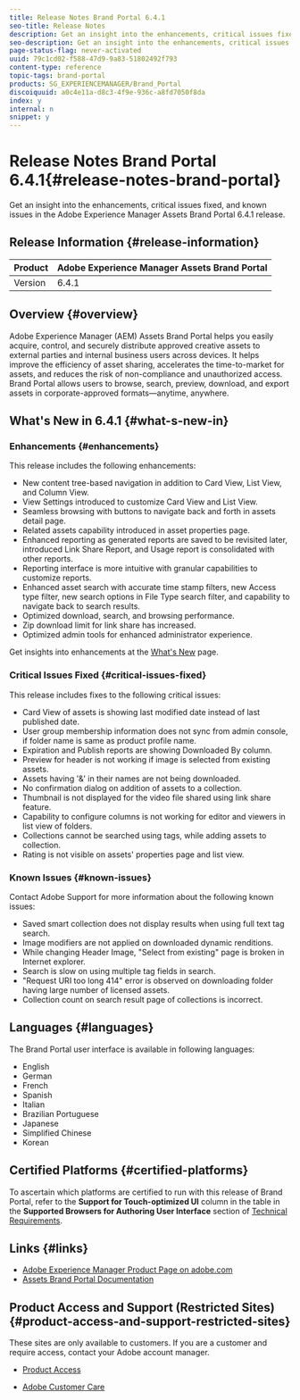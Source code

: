 ```yaml
---
title: Release Notes Brand Portal 6.4.1
seo-title: Release Notes
description: Get an insight into the enhancements, critical issues fixed, and known issues in the Adobe Experience Manager Assets Brand Portal 6.4.1 release.
seo-description: Get an insight into the enhancements, critical issues fixed, and known issues in the Adobe Experience Manager Assets Brand Portal 6.4.1 release.
page-status-flag: never-activated
uuid: 79c1cd02-f588-47d9-9a83-51802492f793
content-type: reference
topic-tags: brand-portal
products: SG_EXPERIENCEMANAGER/Brand_Portal
discoiquuid: a0c4e11a-d8c3-4f9e-936c-a8fd7050f8da
index: y
internal: n
snippet: y
---
```


# Release Notes Brand Portal 6.4.1{#release-notes-brand-portal}

Get an insight into the enhancements, critical issues fixed, and known issues in the Adobe Experience Manager Assets Brand Portal 6.4.1 release.

## Release Information {#release-information}

| Product |Adobe Experience Manager Assets Brand Portal |
|---|---|
| Version |6.4.1 |

## Overview {#overview}

Adobe Experience Manager (AEM) Assets Brand Portal helps you easily acquire, control, and securely distribute approved creative assets to external parties and internal business users across devices. It helps improve the efficiency of asset sharing, accelerates the time-to-market for assets, and reduces the risk of non-compliance and unauthorized access. Brand Portal allows users to browse, search, preview, download, and export assets in corporate-approved formats—anytime, anywhere.

## What's New in 6.4.1 {#what-s-new-in}

### Enhancements {#enhancements}

This release includes the following enhancements:

* New content tree-based navigation in addition to Card View, List View, and Column View.
* View Settings introduced to customize Card View and List View.
* Seamless browsing with buttons to navigate back and forth in assets detail page.
* Related assets capability introduced in asset properties page.
* Enhanced reporting as generated reports are saved to be revisited later, introduced Link Share Report, and Usage report is consolidated with other reports.
* Reporting interface is more intuitive with granular capabilities to customize reports.
* Enhanced asset search with accurate time stamp filters, new Access type filter, new search options in File Type search filter, and capability to navigate back to search results.
* Optimized download, search, and browsing performance.
* Zip download limit for link share has increased.
* Optimized admin tools for enhanced administrator experience.

Get insights into enhancements at the [What's New](../using/whats-new.md) page.

### Critical Issues Fixed {#critical-issues-fixed}

This release includes fixes to the following critical issues:

* Card View of assets is showing last modified date instead of last published date.
* User group membership information does not sync from admin console, if folder name is same as product profile name.
* Expiration and Publish reports are showing Downloaded By column.
* Preview for header is not working if image is selected from existing assets.
* Assets having '&' in their names are not being downloaded.
* No confirmation dialog on addition of assets to a collection.
* Thumbnail is not displayed for the video file shared using link share feature.
* Capability to configure columns is not working for editor and viewers in list view of folders.
* Collections cannot be searched using tags, while adding assets to collection.
* Rating is not visible on assets' properties page and list view.

### Known Issues {#known-issues}

Contact Adobe Support for more information about the following known issues:

* Saved smart collection does not display results when using full text tag search.
* Image modifiers are not applied on downloaded dynamic renditions.
* While changing Header Image, "Select from existing" page is broken in Internet explorer.
* Search is slow on using multiple tag fields in search.
* "Request URI too long 414" error is observed on downloading folder having large number of licensed assets.
* Collection count on search result page of collections is incorrect.

## Languages {#languages}

The Brand Portal user interface is available in following languages:

* English
* German
* French
* Spanish
* Italian
* Brazilian Portuguese
* Japanese
* Simplified Chinese
* Korean

## Certified Platforms {#certified-platforms}

To ascertain which platforms are certified to run with this release of Brand Portal, refer to the **Support for Touch-optimized UI** column in the table in the **Supported Browsers for Authoring User Interface** section of [Technical Requirements](https://helpx.adobe.com/experience-manager/6-4/sites/deploying/using/technical-requirements.html).

## Links {#links}

* [Adobe Experience Manager Product Page on adobe.com](http://www.adobe.com/in/marketing-cloud/experience-manager.html)
* [Assets Brand Portal Documentation](https://helpx.adobe.com/experience-manager/brand-portal/user-guide.html)

## Product Access and Support (Restricted Sites) {#product-access-and-support-restricted-sites}

These sites are only available to customers. If you are a customer and require access, contact your Adobe account manager.

* [](https://daycare.day.com) [Product Access](https://login.marketing.adobe.com)

* [Adobe Customer Care](https://helpx.adobe.com/contact.html)

